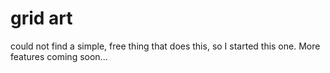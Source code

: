 # grid art

could not find a simple, free thing that does this, so I started this one. 
More features coming soon...